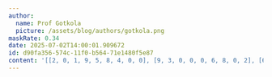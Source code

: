 ```yaml
---
author:
  name: Prof Gotkola
  picture: /assets/blog/authors/gotkola.png
maskRate: 0.34
date: 2025-07-02T14:00:01.909672
id: d90fa356-574c-11f0-b564-71e1480f5e87
content: '[[2, 0, 1, 9, 5, 8, 4, 0, 0], [9, 3, 0, 0, 0, 6, 8, 0, 2], [6, 5, 8, 4, 2, 3, 1, 9, 0], [0, 8, 2, 6, 0, 0, 0, 7, 1], [7, 4, 0, 0, 9, 1, 2, 3, 8], [3, 1, 9, 0, 0, 2, 5, 4, 0], [0, 6, 3, 0, 8, 9, 7, 0, 5], [8, 9, 5, 0, 0, 7, 0, 0, 4], [1, 0, 0, 3, 4, 5, 6, 8, 0]]'
---
```

